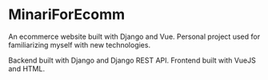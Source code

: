 # MinariForEcomm
An ecommerce website built with Django and Vue. Personal project used for familiarizing myself with new technologies.

Backend built with Django and Django REST API.
Frontend built with VueJS and HTML.
